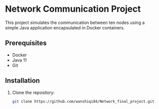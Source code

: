 # Network Communication Project

This project simulates the communication between ten nodes using a simple Java application encapsulated in Docker containers.

## Prerequisites

- Docker
- Java 11
- Git

## Installation

1. Clone the repository:
   ```bash
   git clone https://github.com/wanshiqi84/Network_final_project.git
